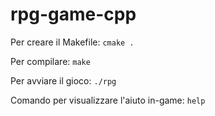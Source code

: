 # rpg-game-cpp

Per creare il Makefile:
`cmake .`

Per compilare:
`make`

Per avviare il gioco:
`./rpg`

Comando per visualizzare l'aiuto in-game:
`help`
